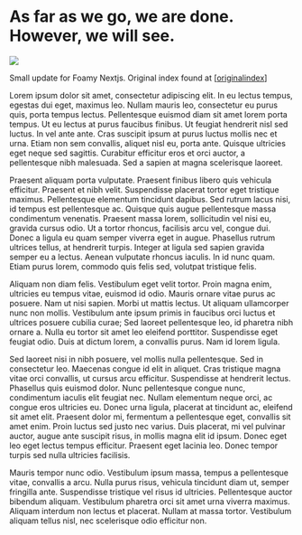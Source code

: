 # As far as we go, we are done. However, we will see.

![](/images/dino.webp?1200x745)

Small update for Foamy Nextjs. Original index found at [[originalindex]]

Lorem ipsum dolor sit amet, consectetur adipiscing elit. In eu lectus tempus, egestas dui eget, maximus leo. Nullam mauris leo, consectetur eu purus quis, porta tempus lectus. Pellentesque euismod diam sit amet lorem porta tempus. Ut eu lectus at purus faucibus finibus. Ut feugiat hendrerit nisl sed luctus. In vel ante ante. Cras suscipit ipsum at purus luctus mollis nec et urna. Etiam non sem convallis, aliquet nisl eu, porta ante. Quisque ultricies eget neque sed sagittis. Curabitur efficitur eros et orci auctor, a pellentesque nibh malesuada. Sed a sapien at magna scelerisque laoreet.

Praesent aliquam porta vulputate. Praesent finibus libero quis vehicula efficitur. Praesent et nibh velit. Suspendisse placerat tortor eget tristique maximus. Pellentesque elementum tincidunt dapibus. Sed rutrum lacus nisi, id tempus est pellentesque ac. Quisque quis augue pellentesque massa condimentum venenatis. Praesent massa lorem, sollicitudin vel nisi eu, gravida cursus odio. Ut a tortor rhoncus, facilisis arcu vel, congue dui. Donec a ligula eu quam semper viverra eget in augue. Phasellus rutrum ultrices tellus, at hendrerit turpis. Integer at ligula sed sapien gravida semper eu a lectus. Aenean vulputate rhoncus iaculis. In id nunc quam. Etiam purus lorem, commodo quis felis sed, volutpat tristique felis.

Aliquam non diam felis. Vestibulum eget velit tortor. Proin magna enim, ultricies eu tempus vitae, euismod id odio. Mauris ornare vitae purus ac posuere. Nam ut nisi sapien. Morbi ut mattis lectus. Ut aliquam ullamcorper nunc non mollis. Vestibulum ante ipsum primis in faucibus orci luctus et ultrices posuere cubilia curae; Sed laoreet pellentesque leo, id pharetra nibh ornare a. Nulla eu tortor sit amet leo eleifend porttitor. Suspendisse eget feugiat odio. Duis at dictum lorem, a convallis purus. Nam id lorem ligula.

Sed laoreet nisi in nibh posuere, vel mollis nulla pellentesque. Sed in consectetur leo. Maecenas congue id elit in aliquet. Cras tristique magna vitae orci convallis, ut cursus arcu efficitur. Suspendisse at hendrerit lectus. Phasellus quis euismod dolor. Nunc pellentesque congue nunc, condimentum iaculis elit feugiat nec. Nullam elementum neque orci, ac congue eros ultricies eu. Donec urna ligula, placerat at tincidunt ac, eleifend sit amet elit. Praesent dolor mi, fermentum a pellentesque eget, convallis sit amet enim. Proin luctus sed justo nec varius. Duis placerat, mi vel pulvinar auctor, augue ante suscipit risus, in mollis magna elit id ipsum. Donec eget leo eget lectus tempus efficitur. Praesent eget lacinia leo. Donec tempor turpis sed nulla ultricies facilisis.

Mauris tempor nunc odio. Vestibulum ipsum massa, tempus a pellentesque vitae, convallis a arcu. Nulla purus risus, vehicula tincidunt diam ut, semper fringilla ante. Suspendisse tristique vel risus id ultricies. Pellentesque auctor bibendum aliquam. Vestibulum pharetra orci sit amet urna viverra maximus. Aliquam interdum non lectus et placerat. Nullam at massa tortor. Vestibulum aliquam tellus nisl, nec scelerisque odio efficitur non.

[//begin]: # "Autogenerated link references for markdown compatibility"
[originalindex]: defaults/originalindex "Foamy NextJS"
[//end]: # "Autogenerated link references"